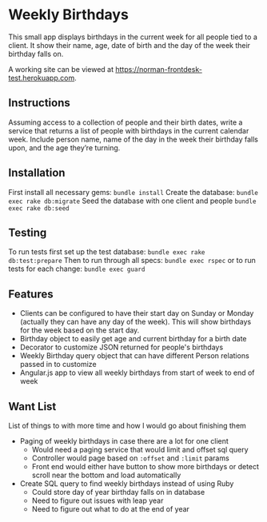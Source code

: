 # Weekly Birthdays

This small app displays birthdays in the current week for all people tied to
a client. It show their name, age, date of birth and the day of the week
their birthday falls on.

A working site can be viewed at https://norman-frontdesk-test.herokuapp.com.

## Instructions
Assuming access to a collection of people and their birth dates, write a service that returns a list of people with birthdays in the current calendar week. Include person name, name of the day in the week their birthday falls upon, and the age they’re turning.

## Installation
First install all necessary gems:
```bundle install```
Create the database:
```bundle exec rake db:migrate```
Seed the database with one client and people
```bundle exec rake db:seed```

## Testing
To run tests first set up the test database:
```bundle exec rake db:test:prepare```
Then to run through all specs:
```bundle exec rspec```
or to run tests for each change:
```bundle exec guard```

## Features
- Clients can be configured to have their start day on Sunday or Monday (actually
they can have any day of the week). This will show birthdays for the week
based on the start day.
- Birthday object to easily get age and current birthday for a birth date
- Decorator to customize JSON returned for people's birthdays
- Weekly Birthday query object that can have different Person relations
passed in to customize
- Angular.js app to view all weekly birthdays from start of week to end of week

## Want List
List of things to with more time and how I would go about finishing them

- Paging of weekly birthdays in case there are a lot for one client
  - Would need a paging service that would limit and offset sql query
  - Controller would page based on `:offset` and `:limit` params
  - Front end would either have button to show more birthdays or detect
  scroll near the bottom and load automatically
- Create SQL query to find weekly birthdays instead of using Ruby
  - Could store day of year birthday falls on in database
  - Need to figure out issues with leap year
  - Need to figure out what to do at the end of year

